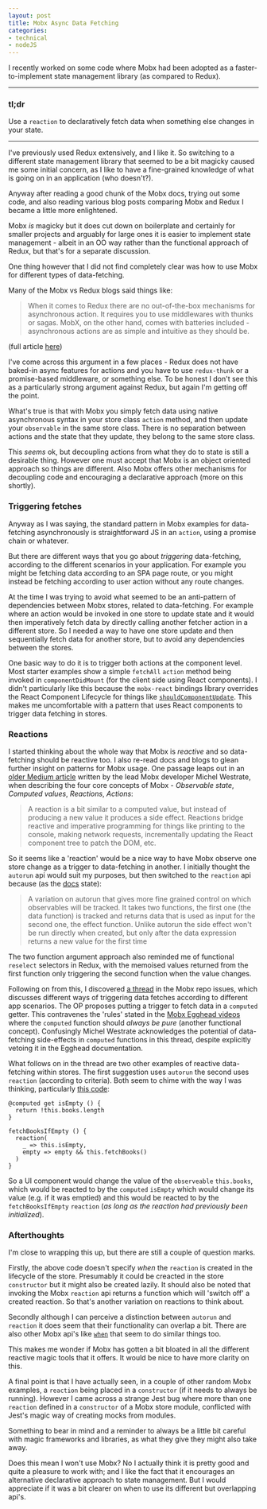 ```yaml
---
layout: post
title: Mobx Async Data Fetching
categories:
- technical
- nodeJS
---
```


I recently worked on some code where Mobx had been adopted as a faster-to-implement state management library (as compared to Redux).

---

### tl;dr
Use a `reaction` to declaratively fetch data when something else changes in your state.

---

I've previously used Redux extensively, and I like it. So switching to a different state management library that seemed to be a bit magicky caused me some initial concern, as I like to have a fine-grained knowledge of what is going on in an application (who doesn't?).

Anyway after reading a good chunk of the Mobx docs, trying out some code, and also reading various blog posts comparing Mobx and Redux I became a little more enlightened.

Mobx _is_ magicky but it does cut down on boilerplate and certainly for smaller projects and arguably for large ones it is easier to implement state management - albeit in an OO way rather than the functional approach of Redux, but that's for a separate discussion.

One thing however that I did not find completely clear was how to use Mobx for different types of data-fetching.

Many of the Mobx vs Redux blogs said things like:

> When it comes to Redux there are no out-of-the-box mechanisms for asynchronous action. It requires you to use middlewares with thunks or sagas. MobX, on the other hand, comes with batteries included - asynchronous actions are as simple and intuitive as they should be.

(full article [here](http://www.merixstudio.com/blog/mobx-alternative-redux-react-development/))

I've come across this argument in a few places - Redux does not have baked-in async features for actions and you have to use `redux-thunk` or a promise-based middleware, or something else. To be honest I don't see this as a particularly strong argument against Redux, but again I'm getting off the point.

What's true is that with Mobx you simply fetch data using native asynchronous syntax in your store class `action` method, and then update your `observable` in the same store class. There is no separation between actions and the state that they update, they belong to the same store class.

This _seems_ ok, but decoupling actions from what they do to state is still a desirable thing. However one must accept that Mobx is an object oriented approach so things are different. Also Mobx offers other mechanisms for decoupling code and encouraging a declarative approach (more on this shortly).

### Triggering fetches

Anyway as I was saying, the standard pattern in Mobx examples for data-fetching asynchronously is straightforward JS in an `action`, using a promise chain or whatever. 

But there are different ways that you go about _triggering_ data-fetching, according to the different scenarios in your application. For example you might be fetching data according to an SPA page route, or you might instead be fetching according to user action without any route changes.

At the time I was trying to avoid what seemed to be an anti-pattern of dependencies between Mobx stores, related to data-fetching. For example where an action would be invoked in one store to update state and it would then imperatively fetch data by directly calling another fetcher action in a different store. So I needed a way to have one store update and then sequentially fetch data for another store, but to avoid any dependencies between the stores.

One basic way to do it is to trigger both actions at the component level. Most starter examples show a simple `fetchAll` `action` method being invoked in `componentDidMount` (for the client side using React components). I didn't particularly like this because the `mobx-react` bindings library overrides the React Component Lifecycle for things like [`shouldComponentUpdate`](https://github.com/mobxjs/mobx-react#about-shouldcomponentupdate). This makes me uncomfortable with a pattern that uses React components to trigger data fetching in stores.

### Reactions

I started thinking about the whole way that Mobx is _reactive_ and so data-fetching should be reactive too. I also re-read docs and blogs to glean further insight on patterns for Mobx usage. One passage leaps out in an [older Medium article](https://medium.com/@mweststrate/becoming-fully-reactive-an-in-depth-explanation-of-mobservable-55995262a254) written by the lead Mobx developer Michel Westrate, when describing the four core concepts of Mobx - _Observable state_, _Computed values_, _Reactions_, _Actions_:

> A reaction is a bit similar to a computed value, but instead of producing a new value it produces a side effect. Reactions bridge reactive and imperative programming for things like printing to the console, making network requests, incrementally updating the React component tree to patch the DOM, etc.

So it seems like a 'reaction' would be a nice way to have Mobx observe one store change as a trigger to data-fetching in another. I initially thought the `autorun` api would suit my purposes, but then switched to the `reaction` api because (as the [docs](https://mobx.js.org/refguide/reaction.html) state):

> A variation on autorun that gives more fine grained control on which observables will be tracked. It takes two functions, the first one (the data function) is tracked and returns data that is used as input for the second one, the effect function. Unlike autorun the side effect won't be run directly when created, but only after the data expression returns a new value for the first time

The two function argument approach also reminded me of functional `reselect` selectors in Redux, with the memoised values returned from the first function only triggering the second function when the value changes.

Following on from this, I discovered [a thread](https://github.com/mobxjs/mobx/issues/307) in the Mobx repo issues, which discusses different ways of triggering data fetches according to different app scenarios. The OP proposes putting a trigger to fetch data in a `computed` getter. This contravenes the 'rules' stated in the [Mobx Egghead videos](https://egghead.io/lessons/javascript-derive-computed-values-and-manage-side-effects-with-mobx-reactions) where the `computed` function should _always be pure_ (another functional concept). Confusingly Michel Westrate acknowledges the potential of data-fetching side-effects in `computed` functions in this thread, despite explicitly vetoing it in the Egghead documentation.

What follows on in the thread are two other examples of reactive data-fetching within stores. The first suggestion uses `autorun` the second uses `reaction` (according to criteria). Both seem to chime with the way I was thinking, particularly [this code](https://github.com/mobxjs/mobx/issues/307#issuecomment-225968987):

```
@computed get isEmpty () {
  return !this.books.length
}

fetchBooksIfEmpty () {
  reaction(
    _ => this.isEmpty,
    empty => empty && this.fetchBooks()
  )
}
```

So a UI component would change the value of the `observeable` `this.books`, which would be reacted to by the `computed` `isEmpty` which would change its value (e.g. if it was emptied) and this would be reacted to by the `fetchBooksIfEmpty` `reaction` (_as long as the reaction had previously been initialized_).

### Afterthoughts

I'm close to wrapping this up, but there are still a couple of question marks. 

Firstly, the above code doesn't specify _when_ the `reaction` is created in the lifecycle of the store. Presumably it could be creacted in the store `constructor` but it might also be created lazily. It should also be noted that invoking the Mobx `reaction` api returns a function which will 'switch off' a created reaction. So that's another variation on reactions to think about.

Secondly although I can perceive a distinction between `autorun` and `reaction` it does seem that their functionality can overlap a bit. There are also other Mobx api's like [`when`](https://mobx.js.org/refguide/when.html) that seem to do similar things too. 

This makes me wonder if Mobx has gotten a bit bloated in all the different reactive magic tools that it offers. It would be nice to have more clarity on this.

A final point is that I have actually seen, in a couple of other random Mobx examples, a `reaction` being placed in a `constructor` (if it needs to always be running). However I came across a strange Jest bug where more than one `reaction` defined in a `constructor` of a Mobx store module, conflicted with Jest's magic way of creating mocks from modules. 

Something to bear in mind and a reminder to always be a little bit careful with magic frameworks and libraries, as what they give they might also take away.

Does this mean I won't use Mobx? No I actually think it is pretty good and quite a pleasure to work with; and I like the fact that it encourages an alternative declarative approach to state management. But I would appreciate if it was a bit clearer on when to use its different but overlapping api's.






